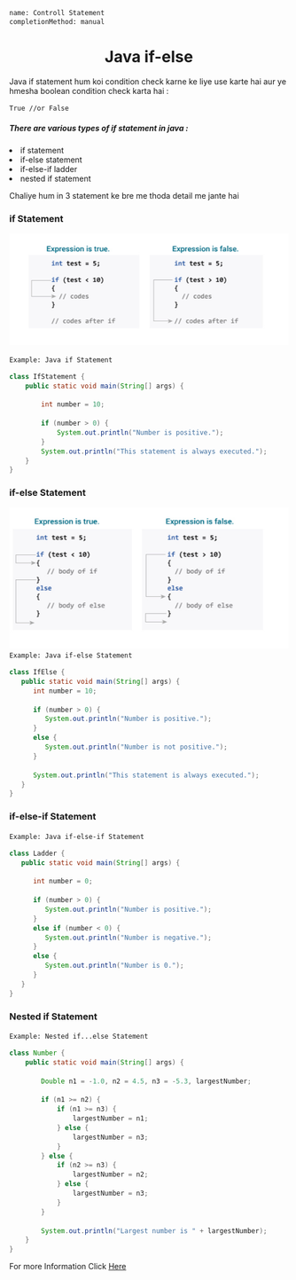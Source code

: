 ```ngMeta
name: Controll Statement
completionMethod: manual
```
<h1 style="text-align: center;">Java if-else</h1>
Java if statement hum koi condition check karne ke liye use karte hai aur ye hmesha boolean condition check karta hai :

```
True //or False
```
<h5>There are various types of if statement in java : </h5>
	<li>if statement</li>
	<li>if-else statement</li>
	<li>if-else-if ladder</li>
	<li>nested if statement</li>

Chaliye hum in 3 statement ke bre me thoda detail me jante hai
<h3>if Statement</h3>

![If statement Diagram](assests/if-statement.png)

`
Example: Java if Statement
`
```java
class IfStatement {
    public static void main(String[] args) {

    	int number = 10;

    	if (number > 0) {
    		System.out.println("Number is positive.");
    	}
    	System.out.println("This statement is always executed.");
    }
}
```
<h3>if-else Statement</h3>

![If statement Diagram](assests/if-else-statement.png)
`
Example: Java if-else Statement
`
```java
class IfElse {
   public static void main(String[] args) {    	
      int number = 10;
	 
      if (number > 0) {
         System.out.println("Number is positive.");
      }
      else {
         System.out.println("Number is not positive.");
      }
 
      System.out.println("This statement is always executed.");
   }
}
```
<h3>if-else-if Statement</h3>

`
Example: Java if-else-if Statement
`

```java
class Ladder {
   public static void main(String[] args) {   

      int number = 0;
	 
      if (number > 0) {
         System.out.println("Number is positive.");
      }
      else if (number < 0) {
         System.out.println("Number is negative.");
      }
      else {
         System.out.println("Number is 0.");
      } 
   }
}
```
<h3>Nested if Statement</h3>

`
Example: Nested if...else Statement
`
```java
class Number {
    public static void main(String[] args) {

        Double n1 = -1.0, n2 = 4.5, n3 = -5.3, largestNumber;

        if (n1 >= n2) {
            if (n1 >= n3) {
                largestNumber = n1;
            } else {
                largestNumber = n3;
            }
        } else {
            if (n2 >= n3) {
                largestNumber = n2;
            } else {
                largestNumber = n3;
            }
        }

        System.out.println("Largest number is " + largestNumber);
    }
}
```
For more Information Click <a href="https://www.programiz.com/java-programming/if-else-statement">Here</a>


